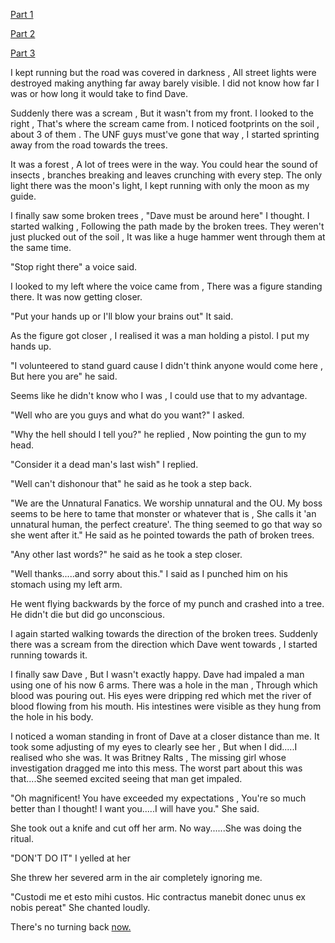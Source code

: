 [Part 1](https://www.reddit.com/r/libraryofshadows/s/tEuGreFVIK)


[Part 2](https://www.reddit.com/r/nosleep/s/CrPY2xK9Tl)


[Part 3](https://www.reddit.com/r/nosleep/s/ZLoITKemVk) 


I kept running but the road was covered in darkness , All street lights were destroyed making anything far away barely visible. I did not know how far I was or how long it would take to find Dave. 


Suddenly there was a scream , But it wasn't from my front. I looked to the right , That's where the scream came from. I noticed footprints on the soil , about 3 of them . The UNF guys must've gone that way , I started sprinting away from the road towards the trees.


It was a forest , A lot of trees were in the way. You could hear the sound of insects , branches breaking and leaves crunching with every step. The only light there was the moon's light, I kept running with only the moon as my guide.


I finally saw some broken trees , "Dave must be around here" I thought. I started walking , Following the path made by the broken trees. They weren't just plucked out of the soil , It was like a huge hammer went through them at the same time.


"Stop right there" a voice said.


I looked to my left where the voice came from , There was a figure standing there. It was now getting closer.


"Put your hands up or I'll blow your brains out" It said.


As the figure got closer , I realised it was a man holding a pistol. I put my hands up.


"I volunteered to stand guard cause I didn't think anyone would come here , But here you are" he said.


Seems like he didn't know who I was , I could use that to my advantage. 


"Well who are you guys and what do you want?" I asked.


"Why the hell should I tell you?" he replied , Now pointing the gun to my head.


"Consider it a dead man's last wish" I replied. 


"Well can't dishonour that" he said as he took a step back.


"We are the Unnatural Fanatics. We worship unnatural and the OU. My boss seems to be here to tame that monster or whatever that is , She calls it 'an unnatural human, the perfect creature'. The thing seemed to go that way so she went after it." He said as he pointed towards the path of broken trees.


"Any other last words?" he said as he took a step closer.


"Well thanks.....and sorry about this." I said as I punched him on his stomach using my left arm.


He went flying backwards by the force of my punch and crashed into a tree. He didn't die but did go unconscious.


I again started walking towards the direction of the broken trees. Suddenly there was a scream from the direction which Dave went towards , I started running towards it.


I finally saw Dave , But I wasn't exactly happy. Dave had impaled a man using one of his now 6 arms. There was a hole in the man , Through which blood was pouring out. His eyes were dripping red which met the river of blood flowing from his mouth. His intestines were visible as they hung from the hole in his body.


I noticed a woman standing in front of Dave at a closer distance than me. It took some adjusting of my eyes to clearly see her , But when I did.....I realised who she was. It was Britney Ralts , The missing girl whose investigation dragged me into this mess. The worst part about this was that....She seemed excited seeing that man get impaled.


"Oh magnificent! You have exceeded my expectations , You're so much better than I thought! I want you.....I will have you." She said.


She took out a knife and cut off her arm. No way......She was doing the ritual.


"DON'T DO IT" I yelled at her 


She threw her severed arm in the air completely ignoring me.


"Custodi me et esto mihi custos. Hic contractus manebit donec unus ex nobis pereat" She chanted loudly.


There's no turning back [now.](https://www.reddit.com/r/UnnaturalUniverse/s/U6obg5fki8)


